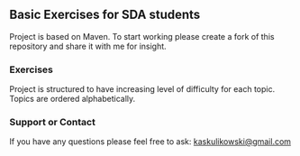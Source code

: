 ## Basic Exercises for SDA students

Project is based on Maven.
To start working please create a fork of this repository and share it with me for insight.

### Exercises

Project is structured to have increasing level of difficulty for each topic. Topics are ordered alphabetically.

### Support or Contact

If you have any questions please feel free to ask: kaskulikowski@gmail.com
